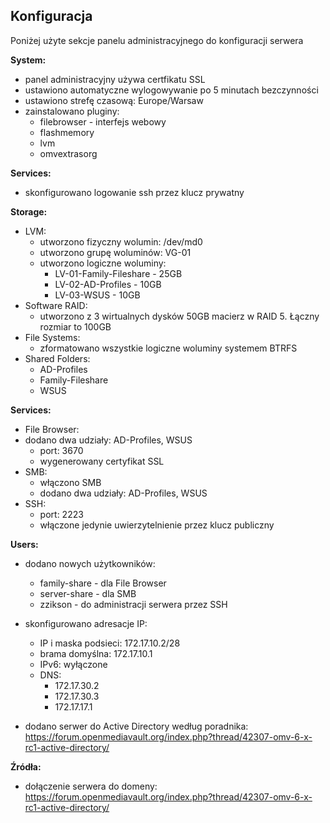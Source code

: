 ## Konfiguracja

Poniżej użyte sekcje panelu administracyjnego do konfiguracji serwera

**System:**
- panel administracyjny używa certfikatu SSL
- ustawiono automatyczne wylogowywanie po 5 minutach bezczynności
- ustawiono strefę czasową: Europe/Warsaw
- zainstalowano pluginy:
    - filebrowser - interfejs webowy 
    - flashmemory
    - lvm
    - omvextrasorg

**Services:**
- skonfigurowano logowanie ssh przez klucz prywatny

**Storage:**
- LVM:
    - utworzono fizyczny wolumin: /dev/md0
    - utworzono grupę woluminów: VG-01
    - utworzono logiczne woluminy:
        - LV-01-Family-Fileshare - 25GB
        - LV-02-AD-Profiles - 10GB
        - LV-03-WSUS - 10GB
- Software RAID:
    - utworzono z 3 wirtualnych dysków 50GB macierz w RAID 5. Łączny rozmiar to 100GB
- File Systems:
    - zformatowano wszystkie logiczne woluminy systemem BTRFS
- Shared Folders:
    - AD-Profiles
    - Family-Fileshare
    - WSUS

**Services:**
- File Browser:
- dodano dwa udziały: AD-Profiles, WSUS
    - port: 3670
    - wygenerowany certyfikat SSL
- SMB:
    - włączono SMB 
    - dodano dwa udziały: AD-Profiles, WSUS
- SSH:
    - port: 2223
    - włączone jedynie uwierzytelnienie przez klucz publiczny  

**Users:**
- dodano nowych użytkowników:
    - family-share - dla File Browser
    - server-share - dla SMB
    - zzikson - do administracji serwera przez SSH

- skonfigurowano adresacje IP:
    - IP i maska podsieci: 172.17.10.2/28
    - brama domyślna: 172.17.10.1
    - IPv6: wyłączone
    - DNS:
        - 172.17.30.2 
        - 172.17.30.3 
        - 172.17.17.1 

- dodano serwer do Active Directory według poradnika: https://forum.openmediavault.org/index.php?thread/42307-omv-6-x-rc1-active-directory/


**Źródła:**
- dołączenie serwera do domeny: https://forum.openmediavault.org/index.php?thread/42307-omv-6-x-rc1-active-directory/
